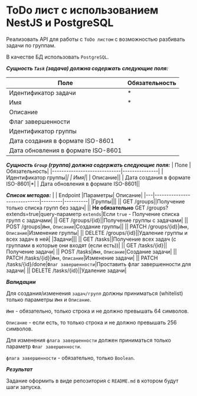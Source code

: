 # ToDo лист с использованием NestJS и PostgreSQL

Реализовать API для работы с `ToDo листом` с возможностью разбивать задачи по группам. 

В качестве БД использовать `PostgreSQL`.

***Сущность `Task` (задача) должна содержать следующие поля:***

| Поле                        | Обязательность|
|-----------------------------|---------------|
| Идентификатор задачи|*|
| Имя|*|
| Описание||
| Флаг завершенности||
| Идентификатор группы||
| Дата создания в формате ISO-8601|*|
| Дата обновления в формате ISO-8601||


***Сущность `Group` (группа) должна содержать следующие поля:***
| Поле                        | Обязательность|
|-----------------------------|---------------|
| Идентификатор группы|*|
| Имя|*|
| Описание||
| Дата создания в формате ISO-8601|*|
| Дата обновления в формате ISO-8601||


***Список методов:***
|   | Endpoint                    |Параметры| Описание|
|---|-----------------------------|---------|----------|
|Группы|||
|| GET /groups||Получение только списка групп без задач|
|| **Не обязательно** GET /groups?extends=true|query-параметр `extends`|Если `true` - Получение списка групп с задачами|
|| GET /groups/{id}||Получение группы с задачами|
|| POST /groups|`Имя`, `Описание`|Создание группы||
|| PATCH /groups/{id}|`Имя`, `Описание`|Изменение группы|
|| DELETE /groups/{id}||Удаление группы и всех задач в ней|
|Задачи|||
|| GET /tasks||Получение всех задач (с группами в которые они входят (если есть))|
|| GET /tasks/{id}||Получение задачи|
|| POST /tasks|`Имя`, `Описание`|Создание задачи|
|| PATCH /tasks/{id}|`Имя`, `Описание`|Изменение задачи|
|| PATCH /tasks/{id}/done|`Флаг завершенности`|Проставить флаг завершенности для задачи|
|| DELETE /tasks/{id}||Удаление задачи|

***Валидации***

Для создания/изменения `задач/групп` должны приниматься (whitelist) только параметры `Имя` и `Описание`.

`Имя` - обязательно, только строка и не должно превышать 64 символов. 

`Описание` - если есть, то только строка и не должно превышать 256 символов.

Для изменения `флага завершенности` должен приниматься только параметр `Флаг завершенности`.

`флага завершенности` - обязательно, только `Boolean`. 


***Результат***

Задание оформить в виде репозитория с `README.md` в котором будут шаги запуска.
